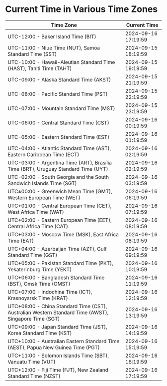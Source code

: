 # Current Time in Various Time Zones

| Time Zone | Current Time |
|-----------|--------------|
| UTC-12:00 - Baker Island Time (BIT) | 2024-09-16 17:19:59 |
| UTC-11:00 - Niue Time (NUT), Samoa Standard Time (SST) | 2024-09-15 18:19:59 |
| UTC-10:00 - Hawaii-Aleutian Standard Time (HAST), Tahiti Time (TAHT) | 2024-09-15 19:19:59 |
| UTC-09:00 - Alaska Standard Time (AKST) | 2024-09-15 21:19:59 |
| UTC-08:00 - Pacific Standard Time (PST) | 2024-09-15 22:19:59 |
| UTC-07:00 - Mountain Standard Time (MST) | 2024-09-15 23:19:59 |
| UTC-06:00 - Central Standard Time (CST) | 2024-09-16 00:19:59 |
| UTC-05:00 - Eastern Standard Time (EST) | 2024-09-16 01:19:59 |
| UTC-04:00 - Atlantic Standard Time (AST), Eastern Caribbean Time (ECT) | 2024-09-16 02:19:59 |
| UTC-03:00 - Argentina Time (ART), Brasília Time (BRT), Uruguay Standard Time (UYT) | 2024-09-16 02:19:59 |
| UTC-02:00 - South Georgia and the South Sandwich Islands Time (SGT) | 2024-09-16 03:19:59 |
| UTC±00:00 - Greenwich Mean Time (GMT), Western European Time (WET) | 2024-09-16 06:19:59 |
| UTC+01:00 - Central European Time (CET), West Africa Time (WAT) | 2024-09-16 07:19:59 |
| UTC+02:00 - Eastern European Time (EET), Central Africa Time (CAT) | 2024-09-16 08:19:59 |
| UTC+03:00 - Moscow Time (MSK), East Africa Time (EAT) | 2024-09-16 08:19:59 |
| UTC+04:00 - Azerbaijan Time (AZT), Gulf Standard Time (GST) | 2024-09-16 09:19:59 |
| UTC+05:00 - Pakistan Standard Time (PKT), Yekaterinburg Time (YEKT) | 2024-09-16 10:19:59 |
| UTC+06:00 - Bangladesh Standard Time (BST), Omsk Time (OMST) | 2024-09-16 11:19:59 |
| UTC+07:00 - Indochina Time (ICT), Krasnoyarsk Time (KRAT) | 2024-09-16 12:19:59 |
| UTC+08:00 - China Standard Time (CST), Australian Western Standard Time (AWST), Singapore Time (SGT) | 2024-09-16 13:19:59 |
| UTC+09:00 - Japan Standard Time (JST), Korea Standard Time (KST) | 2024-09-16 14:19:59 |
| UTC+10:00 - Australian Eastern Standard Time (AEST), Papua New Guinea Time (PGT) | 2024-09-16 15:19:59 |
| UTC+11:00 - Solomon Islands Time (SBT), Vanuatu Time (VUT) | 2024-09-16 16:19:59 |
| UTC+12:00 - Fiji Time (FJT), New Zealand Standard Time (NZST) | 2024-09-16 17:19:59 |
